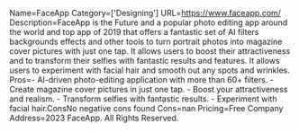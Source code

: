 Name=FaceApp
Category=['Designing']
URL=https://www.faceapp.com/
Description=FaceApp is the Future and a popular photo editing app around the world and top app of 2019 that offers a fantastic set of AI filters backgrounds effects and other tools to turn portrait photos into magazine cover pictures with just one tap. It allows users to boost their attractiveness and to transform their selfies with fantastic results and features. It allows users to experiment with facial hair and smooth out any spots and wrinkles.
Pros=- AI-driven photo-editing application with more than 60+ filters. - Create magazine cover pictures in just one tap. - Boost your attractiveness and realism. - Transform selfies with fantastic results. - Experiment with facial hair.ConsNo negative cons found
Cons=nan
Pricing=Free
Company Address=2023 FaceApp. All Rights Reserved.
